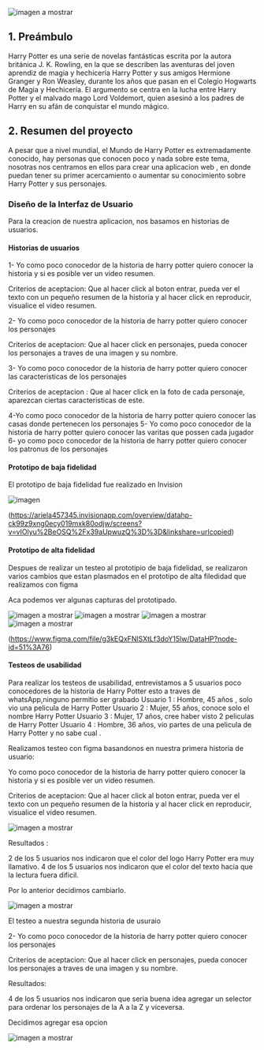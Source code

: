 ![imagen a mostrar](/src/imagenes_readme/inicioreadme.jpg)

## 1. Preámbulo

Harry Potter es una serie de novelas fantásticas escrita por la autora británica J. K.
Rowling, en la que se describen las aventuras del joven aprendiz de magia y hechicería
Harry Potter y sus amigos Hermione Granger y Ron Weasley, durante los años que pasan
en el Colegio Hogwarts de Magia y Hechicería. El argumento se centra en la lucha entre
Harry Potter y el malvado mago Lord Voldemort, quien asesinó a los padres de Harry en
su afán de conquistar el mundo mágico.


## 2. Resumen del proyecto
A pesar que a nivel mundial, el Mundo de Harry Potter es extremadamente conocido,
hay personas que conocen poco y nada sobre este tema, nosotras nos centramos en ellos para
crear una aplicacion web , en donde puedan tener su primer acercamiento o aumentar
su conocimiento sobre Harry Potter y sus personajes.

### Diseño de la Interfaz de Usuario
Para la creacion de nuestra aplicacion, nos basamos en historias de usuarios.


#### Historias de usuarios
1- Yo como poco conocedor de la historia de harry potter quiero conocer la historia y si es posible ver un video resumen.

Criterios de aceptacion:
Que al hacer click al boton entrar, pueda ver el texto con un pequeño resumen de la historia y al hacer click
en reproducir, visualice el video resumen.

2- Yo como poco conocedor de la historia de harry potter quiero conocer los personajes

Criterios de aceptacion:
Que al hacer click en personajes, pueda conocer los personajes a traves de una imagen y su  nombre.

3- Yo como poco conocedor de la historia de harry potter quiero conocer las caracteristicas de los personajes

Criterios de aceptacion :
Que al hacer click en la foto de cada personaje, aparezcan ciertas caracteristicas de este.

4-Yo como poco conocedor de la historia de harry potter quiero conocer las casas donde pertenecen los personajes
5- Yo como poco conocedor de la historia de harry potter quiero conocer las varitas que possen cada jugador
6- yo como poco conocedor de la historia de harry potter quiero conocer los patronus de los personajes


#### Prototipo de baja fidelidad

El prototipo de baja fidelidad fue realizado en Invision

![imagen](/src/imagenes_readme/prototipadobaja.jpg)


(https://ariela457345.invisionapp.com/overview/datahp-ck99z9xng0ecy019mxk80odjw/screens?v=vIOlyu%2BeOSQ%2Fx39aUpwuzQ%3D%3D&linkshare=urlcopied)


#### Prototipo de alta fidelidad

Despues de realizar un testeo al prototipio de baja fidelidad, se realizaron varios cambios que
estan plasmados en el prototipo de alta filedidad que realizamos con figma

Aca podemos ver algunas capturas del prototipado.

![imagen a mostrar](/src/imagenes_readme/alta1.jpg)
![imagen a mostrar](/src/imagenes_readme/alta2.jpg)
![imagen a mostrar](/src/imagenes_readme/alta3.jpg)
![imagen a mostrar](/src/imagenes_readme/alta4.jpg)

(https://www.figma.com/file/g3kEQxFNlSXtLf3doY15lw/DataHP?node-id=51%3A76)

#### Testeos de usabilidad

Para realizar los testeos de usabilidad, entrevistamos a 5 usuarios poco conocedores de la historia de Harry Potter esto a traves de whatsApp,ninguno permitio ser grabado
Usuario 1 : Hombre, 45 años , solo vio una pelicula de Harry Potter
Usuario 2 : Mujer, 55 años, conoce solo el  nombre Harry Potter
Usuario 3 : Mujer, 17 años, cree haber visto 2 peliculas de Harry Potter
Usuario 4 : Hombre, 36 años, vio partes de una pelicula de Harry Potter y no sabe cual .

Realizamos testeo con figma basandonos en nuestra primera historia de usuario:

Yo como poco conocedor de la historia de harry potter quiero conocer la historia y si es posible ver un video resumen.

Criterios de aceptacion:
Que al hacer click al boton entrar, pueda ver el texto con un pequeño resumen de la historia y al hacer click
en reproducir, visualice el video resumen.

![imagen a mostrar](/src/imagenes_readme/alta2.jpg)

Resultados :

2 de los 5 usuarios nos indicaron que el color del logo Harry Potter era muy llamativo.
4 de los 5 usuarios nos indicaron que el color del texto hacia que la lectura fuera dificil.

Por lo anterior decidimos cambiarlo.

![imagen a mostrar](/src/imagenes_readme/capturapag2.jpg)

El testeo a nuestra segunda historia de usuraio

2- Yo como poco conocedor de la historia de harry potter quiero conocer los personajes

Criterios de aceptacion:
Que al hacer click en personajes, pueda conocer los personajes a traves de una imagen y su  nombre.

Resultados:

4 de los 5 usuarios nos indicaron que seria buena idea agregar un selector para ordenar los personajes de la A a la Z y viceversa.

Decidimos agregar esa opcion

![imagen a mostrar](/src/imagenes_readme/ordenazza.jpg)
